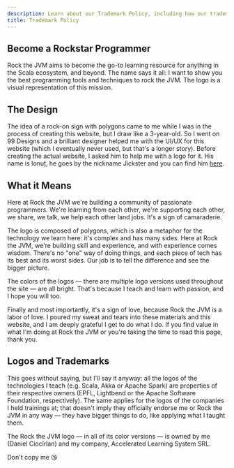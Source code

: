```yaml
---
description: Learn about our Trademark Policy, including how our trademarks are protected and guidelines for their use. Your respect for our trademarks helps maintain the integrity of our brand.
title: Trademark Policy
---
```


## Become a Rockstar Programmer

Rock the JVM aims to become the go-to learning resource for anything in the Scala ecosystem, and beyond. The name says it all: I want to show you the best programming tools and techniques to rock the JVM. The logo is a visual representation of this mission.

## The Design

The idea of a rock-on sign with polygons came to me while I was in the process of creating this website, but I draw like a 3-year-old. So I went on 99 Designs and a brilliant designer helped me with the UI/UX for this website (which I eventually never used, but that's a longer story). Before creating the actual website, I asked him to help me with a logo for it. His name is Ionuț, he goes by the nickname Jickster and you can find him [here](https://99designs.com/profiles/jickster).

## What it Means

Here at Rock the JVM we're building a community of passionate programmers. We're learning from each other, we're supporting each other, we share, we talk, we help each other land jobs. It's a sign of camaraderie.

The logo is composed of polygons, which is also a metaphor for the technology we learn here: it's complex and has many sides. Here at Rock the JVM, we're building skill and experience, and with experience comes wisdom. There's no "one" way of doing things, and each piece of tech has its best and its worst sides. Our job is to tell the difference and see the bigger picture.

The colors of the logos — there are multiple logo versions used throughout the site — are all bright. That's because I teach and learn with passion, and I hope you will too.

Finally and most importantly, it's a sign of love, because Rock the JVM is a labor of love. I poured my sweat and tears into these materials and this website, and I am deeply grateful I get to do what I do. If you find value in what I'm doing at Rock the JVM or you're taking the time to read this page, thank you.

## Logos and Trademarks

This goes without saying, but I'll say it anyway: all the logos of the technologies I teach (e.g. Scala, Akka or Apache Spark) are properties of their respective owners (EPFL, Lightbend or the Apache Software Foundation, respectively). The same applies for the logos of the companies I held trainings at; that doesn't imply they officially endorse me or Rock the JVM in any way — they have bigger things to do, like applying what I taught them.

The Rock the JVM logo — in all of its color versions — is owned by me (Daniel Ciocîrlan) and my company, Accelerated Learning System SRL.

Don't copy me 😘
